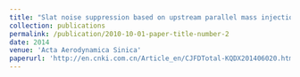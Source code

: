```yaml
---
title: "Slat noise suppression based on upstream parallel mass injection"
collection: publications
permalink: /publication/2010-10-01-paper-title-number-2
date: 2014
venue: 'Acta Aerodynamica Sinica'
paperurl: 'http://en.cnki.com.cn/Article_en/CJFDTotal-KQDX201406020.htm'
---
```

